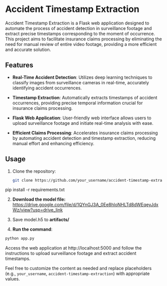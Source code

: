 # Accident Timestamp Extraction

Accident Timestamp Extraction is a Flask web application designed to automate the process of accident detection in surveillance footage and extract precise timestamps corresponding to the moment of occurrence. This project aims to facilitate insurance claims processing by eliminating the need for manual review of entire video footage, providing a more efficient and accurate solution.

## Features

- **Real-Time Accident Detection**: Utilizes deep learning techniques to classify images from surveillance cameras in real-time, accurately identifying accident occurrences.

- **Timestamp Extraction**: Automatically extracts timestamps of accident occurrences, providing precise temporal information crucial for insurance claims processing.

- **Flask Web Application**: User-friendly web interface allows users to upload surveillance footage and initiate real-time analysis with ease.

- **Efficient Claims Processing**: Accelerates insurance claims processing by automating accident detection and timestamp extraction, reducing manual effort and enhancing efficiency.

## Usage

1. Clone the repository:

   ```bash
   git clone https://github.com/your_username/accident-timestamp-extraction.git

pip install -r requirements.txt

2. **Download the model file:** https://drive.google.com/file/d/1QYnGJ3A_0Ee8hloNHLTd8dWEqeyJdxWz/view?usp=drive_link 

3. Save model.h5 to **artifacts/**

4. **Run the command**:
```bash
python app.py
```
Access the web application at http://localhost:5000 and follow the instructions to upload surveillance footage and extract accident timestamps.




Feel free to customize the content as needed and replace placeholders (e.g., `your_username`, `accident-timestamp-extraction`) with appropriate values.
